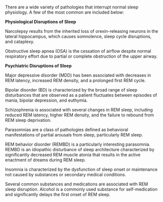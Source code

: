 There are a wide variety of pathologies that interrupt normal sleep physiology. A few of the most common are included below:

**Physiological Disruptions of Sleep**

Narcolepsy results from the inherited loss of orexin-releasing neurons in the lateral hippocampus, which causes somnolence, sleep cycle disruptions, and cataplexy.

Obstructive sleep apnea (OSA) is the cessation of airflow despite normal respiratory effort due to partial or complete obstruction of the upper airway.

**Psychiatric Disruptions of Sleep**

Major depressive disorder (MDD) has been associated with decreases in REM latency, increased REM density, and a prolonged first REM cycle.

Bipolar disorder (BD) is characterized by the broad range of sleep disturbances that are observed as a patient fluctuates between episodes of mania, bipolar depression, and euthymia.

Schizophrenia is associated with several changes in REM sleep, including reduced REM latency, higher REM density, and the failure to rebound from REM sleep deprivation.

Parasomnias are a class of pathologies defined as behavioral manifestations of partial arousals from sleep, particularly REM sleep.

REM behavior disorder (REMBD) is a particularly interesting parasomnia. REMBD is an idiopathic disturbance of sleep architecture characterized by significantly decreased REM muscle atonia that results in the active enactment of dreams during REM sleep.

Insomnia is characterized by the dysfunction of sleep onset or maintenance not caused by substances or secondary medical conditions.

Several common substances and medications are associated with REM sleep disruption. Alcohol is a commonly used substance for self-medication and significantly delays the first onset of REM sleep.